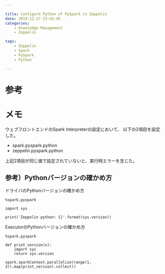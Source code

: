 ```yaml
---

title: Configure Python of PySpark in Zeppelin
date: 2019-12-27 23:43:45
categories:
    - Knowledge Management
    - Zeppelin

tags:
    - Zeppelin
    - Spark
    - PySpark
    - Python

---
```


# 参考


# メモ

ウェブフロントエンドのSpark Interpreterの設定において、
以下の2項目を設定した。

* spark.pyspark.python
* zeppelin.pyspark.python

上記2項目が同じ値で設定されていないと、実行時エラーを生じた。

## 参考）Pythonバージョンの確かめ方

ドライバのPythonバージョンの確かめ方

```
%spark.pyspark

import sys

print('Zeppelin python: {}'.format(sys.version))
```

ExecutorのPythonバージョンの確かめ方

```
%spark.pyspark

def print_version(x):
    import sys
    return sys.version

spark.sparkContext.parallelize(range(1, 3)).map(print_version).collect()
```

<!-- vim: set tw=0 ts=4 sw=4: -->

